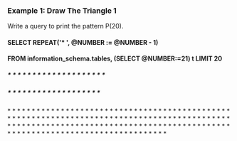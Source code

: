 ### Example 1: Draw The Triangle 1
Write a query to print the pattern P(20).

#### SELECT REPEAT('* ', @NUMBER := @NUMBER - 1) 
#### FROM information_schema.tables, (SELECT @NUMBER:=21) t LIMIT 20

##### * * * * * * * * * * * * * * * * * * * * 
##### * * * * * * * * * * * * * * * * * * * 
\* * * * * * * * * * * * * * * * * * 
\* * * * * * * * * * * * * * * * * 
\* * * * * * * * * * * * * * * * 
\* * * * * * * * * * * * * * * 
\* * * * * * * * * * * * * * 
\* * * * * * * * * * * * * 
\* * * * * * * * * * * * 
\* * * * * * * * * * * 
\* * * * * * * * * * 
\* * * * * * * * * 
\* * * * * * * * 
\* * * * * * * 
\* * * * * * 
\* * * * * 
\* * * * 
\* * * 
\* * 
\* 
